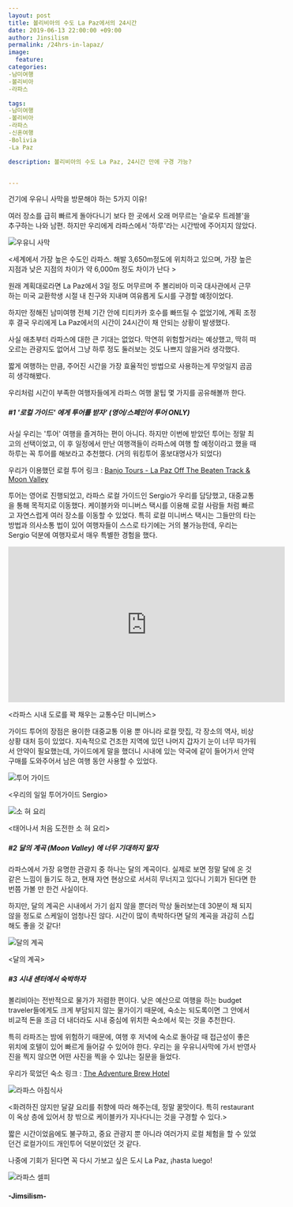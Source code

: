 ```yaml
---
layout: post
title: 볼리비아의 수도 La Paz에서의 24시간 
date: 2019-06-13 22:00:00 +09:00
author: Jinsilism
permalink: /24hrs-in-lapaz/
image: 
  feature:
categories:
-남미여행
-볼리비아
-라파스

tags:
-남미여행
-볼리비아
-라파스
-신혼여행
-Bolivia
-La Paz

description: 볼리비아의 수도 La Paz, 24시간 만에 구경 가능?


---
```




건기에 우유니 사막을 방문해야 하는 5가지 이유!

여러 장소를 급히 빠르게 돌아다니기 보다 한 곳에서 오래 머무르는 '슬로우 트레블'을 추구하는 나와 남편. 하지만 우리에게 라파스에서 '하루'라는 시간밖에 주어지지 않았다.

![우유니 사막](https://lh3.googleusercontent.com/SEZ7FY4ZLtZFtnWOJ-ac1NbL54oIC0uhmAIt7DIJt658mOvj37689ozprjWYxdvVrPfQB138c3urx9JujsQLgdvlYSthC5X_ia7WMCtXu95tf9ViHsYq_88L5z-Pw3JuUs6S05eOC5fa0Gau1q0XH36YyXUJVezUfbMTi71YKoOQEViyxvaimNIOpLQYdLWdu93PvBW7OT7u2hAMdF2g1xd-wheF8QVgd_mxLqFSO4XB4Rbpj83o1-xCUaix9gJnG-vJDRBVgja5ajpyd9cOtd99fOQKHokC4_aUNk6bSFH9ZRTvdEeilEb9ywg6XIQfWd_IWPOMqUv4M1BeVCtflM3uudgobEDZ3i_1vlE3exHIphtscICyrfQgLFxUUWiKwF17joL9RGFE3XqIgAajhXEX2DjyzmJadvKAA5i_fhlnNYRIM5Ak7YmziOyz2iL33hm8nxCQJxClai6JiG8sF4GtnNj_FSZzXRku1FBtVxfkWFjV3GQ5fnb0OaiMINyidN22gLbLTGH_uUmMkMrRTsEEXXbQ6FN_AxyRbCLg0fwPxBhip-LmsPxzqLB1910njhjnF5BsZ4CVTK8dy5bQ7dbtvaeXA_Vm4CJ_xfW26AOSneg2UxAAdSSXDy8iBpzD7uJNUMl92yTerjonvGYfdPZJKbaiAA=w1250-h937-no)

<세계에서 가장 높은 수도인 라파스. 해발 3,650m정도에 위치하고 있으며, 가장 높은 지점과 낮은 지점의 차이가 약 6,000m 정도 차이가 난다  >

원래 계획대로라면 La Paz에서 3일 정도 머무르며 주 볼리비아 미국 대사관에서 근무하는 미국 교환학생 시절 내 친구와 지내며 여유롭게 도시를 구경할 예정이었다.

하지만 정해진 남미여행 전체 기간 안에 티티카카 호수를 빠뜨릴 수 없었기에, 계획 조정 후 결국 우리에게 La Paz에서의 시간이 24시간이 채 안되는 상황이 발생했다.

사실 애초부터 라파스에 대한 큰 기대는 없었다. 막연히 위험할거라는 예상했고, 딱히 떠오르는 관광지도 없어서 그냥 하루 정도 둘러보는 것도 나쁘지 않을거라 생각했다.



짧게 여행하는 만큼, 주어진 시간을 가장 효율적인 방법으로 사용하는게 무엇일지 곰곰히 생각해봤다.

우리처럼 시간이 부족한 여행자들에게 라파스 여행 꿀팁 몇 가지를 공유해볼까 한다.



##### #1 '로컬 가이드' 에게 투어를 받자' (영어/스페인어 투어 ONLY)

사실 우리는 '투어' 여행을 즐겨하는 편이 아니다. 하지만 이번에 받았던 투어는 정말 최고의 선택이었고, 이 후 일정에서 만난 여행객들이 라파스에 여행 할 예정이라고 했을 때 하루는 꼭 투어를 해보라고 추천했다. (거의 워킹투어 홍보대명사가 되었다)

우리가 이용했던 로컬 투어 링크 : [Banjo Tours - La Paz Off The Beaten Track & Moon Valley](https://www.banjotours.com/tours-by-place/la-paz/la-paz-off-the-beaten-track-walking-tour-moon-valley)

투어는 영어로 진행되었고, 라파스 로컬 가이드인 Sergio가 우리를 담당했고, 대중교통을 통해 목적지로 이동했다. 케이블카와 미니버스 택시를 이용해 로컬 사람들 처럼 빠르고 자연스럽게 여러 장소를 이동할 수 있었다. 특히 로컬 미니버스 택시는 그들만의 타는 방법과 의사소통 법이 있어 여행자들이 스스로 타기에는 거의 불가능한데, 우리는 Sergio 덕분에 여행자로서 매우 특별한 경험을 했다.

<iframe width="560" height="315" src="https://www.youtube.com/embed/qgnu6pg7Yhk" frameborder="0" allow="accelerometer; autoplay; encrypted-media; gyroscope; picture-in-picture" allowfullscreen></iframe>

<라파스 시내 도로를 꽉 채우는 교통수단 미니버스>



가이드 투어의 장점은 용이한 대중교통 이용 뿐 아니라 로컬 맛집, 각 장소의 역사, 비상 상황 대처 등이 있었다. 지속적으로 건조한 지역에 있던 나머지 갑자기 눈이 너무 따가워서 안약이 필요했는데, 가이드에게 말을 했더니 시내에 있는 약국에 같이 들어가서 안약 구매를 도와주어서 남은 여행 동안 사용할 수 있었다.

![투어 가이드](https://lh3.googleusercontent.com/BP8vM-djvOXrCevanJh18ShwWh7d8zuOA1B-lRpPNDUVxx3l-PnfNje_Dd8ASDrbnM2qbtFqPD3_3m_9g2NvMo4DExff5bdzwGDdghXuBMrAPdj2I6urCbTWH8Ytkz_muwPWhlQXhTiMoQmJNzOXgJTbcLDzLFhtqWCQrDpkkgXxMzTDBxoAFve9_Tz_Bwo_lqpd1lKUubU28Y5Gg5zjkI0k003Y9kQXBhP3h11drPwqBs5C_ivf9uzDLlpmquWZAtSmsjKEEsEa2qQbfdXLx2fm9QOHMi_U12gZ1SzQ_gAdmYiDpHvhP70hnYgNynrU2LTfE6MpfV5QFzkxDdrUiQQNcpXEOdyYCi91irW3MBDGZ0bFkIiPuUf4VEFhT9kjRDWEzBzZa9HDD0RIMkQyS1uU9LvEdwvNthTgGKlAUF5DoS0qmkj8DrdiUfe1qfVNW7dE1p2_8LWS4D-6aSbycmRD9y-YJAfW2ded4_MVxPIqAlinmVE9Kl_Cpkh1QA8HySJ0iwiuP-tLP5_hgZZ5F3UQOfeZp8WcUjJoZfIhG7bzrZMYZ4BWr-tLe4OTmQ8Z_4MSuAAAwbNKls1HRWKli9d1YqRcZXWq9OTX5TzTFqs3MjELODqdsr0uvakHE8oH2wBA5YNccAvX7cZIUrcCJO1QbRPNzg=w960-h720-no)

<우리의 일일 투어가이드 Sergio>

![소 혀 요리](https://lh3.googleusercontent.com/2F11kWHQ21EwkEDd8qgFQoT75MjUEpKiQFrWHSgDU6ZOBhwhoINyu-NloZVZLtAmGCvrKIHmiOo8kRt6bRSIjh7vOVQIwYsAH1GJeZSCUg4LU8hMQ0YL8EVTeruHF96uoedwjKxEz5Z1nYuZqE0nT0u9IiWz57hIvRpZrFDHFWXGIKFRDMnrnw6aspYhAnmk3p8k7WEeu-qwBIV107JsEuqrGQIDT1dW0xK6j66WIDlbKZvG3eNWKtjuxpeU_T4bCk1K0-jJMiV-aUPP0Sz8Qtw-Qs1lJHWdRKIxiMmI7gvnOhIuC1vw4YqkJ4CS7uoyhlQCzuGHzp0jsTTsQvrDOne0sMZ8TW_qOVlSsbxq8ZSL0JRCWdmjnT6ENr2VFISB9j_MmE1hobete4gX1PVbY6rmYA3XnY4uXylBBcJERmfoDywJ7RRasZLY-Hggl85qODQ7FX8T6xDLK74z8qMcYDNiFuF4BXpBjyJ1OmnospQJfoalIWqPVlb3qxcyQmOExFhPTg2_dUvm2uU_SjFjaVdx_PWnDb27v5uQgxFPALah2DTw7uw2_hgS1mcZpoBWLZgf7Qt7eZB69oK2HLln9JOFTKKUIamK20jqpxmqUqpRE2zTW8h0B6jx5aRNewlkfKhXW2yg2Podoi3U5oEW6E3S0N_MSg=w1250-h937-no)

<태어나서 처음 도전한 소 혀 요리>





##### #2 달의 계곡 (Moon Valley) 에 너무 기대하지 말자 

라파스에서 가장 유명한 관광지 중 하나는 달의 계곡이다. 실제로 보면 정말 달에 온 것 같은 느낌이 들기도 하고, 현재 자연 현상으로 서서히 무너지고 있다니 기회가 된다면 한번쯤 가볼 만 한건 사실이다. 

하지만, 달의 계곡은 시내에서 가기 쉽지 않을 뿐더러 막상 둘러보는데 30분이 채 되지 않을 정도로 스케일이 엄청나진 않다. 시간이 많이 촉박하다면 달의 계곡을 과감히 스킵해도 좋을 것 같다!

![달의 계곡](https://lh3.googleusercontent.com/FkwO0Ii0aQrBV4n8fZQU8uV5u5K9dpcGQ1yAZXBv1q1YB7vv71nSQpWHYHYHhs2U7PuyeJTK_jh2xyhWjA4oTl_XWCnW66XLPUwsHufl0ENQYXuJHgCc9561eJ6OM_IieEiY96_Fzv1X9KnnCgZPn9q5oJlgVlwmtXLzO9ynfx8uipnDtI2RTLtOhFCxyYrd3z34BP7ALbVAzHdKzsGMEIFv2FTelB5d20OvggJTWvOeZeI9geTY4eREKzy3_JAiHYTpOvYFP_6ll6OFFCq0-BJGRrXI5WQPNQhTLE7wVMBffnJSxp7eq-PSs32SmqCexb7632Fr5qFDvGCfgyClxlqA19Vllfyg9rfG_1sLSGB3IVowYDkI4aHnpPzaDHAEEFa-FV6xIqlXGJ0nzh6kQHVHu6TSbFjbmxxKQKxKlEwFUuLZhIk2CMbHUB4QsQ-0pXLx1QvTZl_WiRwzrk9CUNVCwQe87bv9sTzXJ5xG1ZOcLerFWgo63JkGFggbwu6QBaoZpuQzZ-CV1wrpvAbHtqGlBCUXtFFIwVTlggOCzuZ0HgAp96-fh1btscijkvkTXCm3h-PsTlTEvxyULR7_NRSnxsGXpE022C8ED9hoNZHFxI3fpfy-yQ5a8Etcnts0_dr5azodQICVz0fBljwzpZ8iHOO-yw=w1080-h607-no)

<달의 계곡>





##### #3 시내 센터에서 숙박하자

볼리비아는 전반적으로 물가가 저렴한 편이다. 낮은 예산으로 여행을 하는 budget traveler들에게도 크게 부담되지 않는 물가이기 때문에, 숙소는 되도록이면 그 안에서 비교적 돈을 조금 더 내더라도 시내 중심에 위치한 숙소에서 묵는 것을 추천한다. 

특히 라파즈는 밤에 위험하기 때문에, 여행 후 저녁에 숙소로 돌아갈 때 접근성이 좋은 위치에 호텔이 있어 빠르게 들어갈 수 있어야 한다. 우리는 을 우유니사막에 가서 반영사진을 찍지 않으면 어떤 사진을 찍을 수 있냐는 질문을 들었다.

우리가 묵었던 숙소 링크 : [The Adventure Brew Hotel](<https://www.theadventurebrewhostel.com/>)



![라파스 아침식사](https://lh3.googleusercontent.com/tWfZ5G66X1ObazoUzvP0cxnyKN7MrqgTTWhAtZSXF3xKCbdLEXcEqE7sU8eidykkEuTvBYJJazmX6ouLKYMvV3Z-zE5Fj5nVntTzJj-DDPOMeq4JlzWrNGZVhKWgECbW3m3-ywyupjf5holO7EMINJGAw_KhqcKDx5i8j3GdFRHIEDbMsV2fIaUTzgay6cV6uMBASwJyISlzbtw5lJAxCSYN45RyxsVcDnbYPvOzNlI_6hwuZbvlf59P3UDynwhLhupLqq6fw8jq559Ou9YJGT6L_h249umsOMh-yzdFpgQXRVsL6dFBxM3Isf-wueC92BB-1AuJgmki5_LLyBUp5xZOP1lDw9t8Ol-Sc1DWl30ttTaUJUHuLI_uovJg5-drigtClYiCBTrbZfDYX0kWIpxn6P7CV05HX6ySVb8IYiP8NDA_FLkRKLuvNTB2zytTrmoOkzTFepImmGKhojiHOAjj-4hAWgXE6mRqjB3Jx-oHJm9Xj6Qmo8jmAu5XDuTkJZud22rq_bgsRLBT8WM5Tfc3EIE-CyTNEXynAEyF0sFhZ9TE-Gh2K0o6hE7BrQtIEWI3NlHkS-SA_tjlVNzGSh6hNpijXoRTei0rhnqiDJc-yXz2y0aCF1RuSTKjdnh6NoRC2PRFeD3OyDb_iae9IEliSvl8Fy0=w724-h937-no)

<화려하진 않지만 달걀 요리를 취향에 따라 해주는데, 정말 꿀맛이다. 특히 restaurant이 옥상 층에 있어서 창 밖으로  케이블카가 지나다니는 것을 구경할 수 있다.>



짧은 시간이었음에도 불구하고, 중요 관광지 뿐 아니라 여러가지 로컬 체험을 할 수 있었던건 로컬가이드 개인투어 덕분이었던 것 같다. 

나중에 기회가 된다면 꼭 다시 가보고 싶은 도시 La Paz, ¡hasta luego!



![라파스 셀피](https://lh3.googleusercontent.com/UOC81TgOWLLTdUp9t4Eo3x5OA9MYB-eav9Meg0HW2kzv_53urnctpZH8JywAFNasoXcWcJODKyf2DNNUJ2Ldtg4bWFmWaEqB0dIT8AkEdupMFRbUiwNJyXbrQRkx5gjmVrlA70tfS1defS0oKZPYXh3zcBk5aGcdgctnHHVpQXBF7vK_O2z37lZwFyGixDh-ZtwUAgaruWIBsbxA_bDBn0a8cHL1rwaPwUqAgRh9I0r5RwSqVTd33g-ZK5i-u8x6Rvy0ZP-pCZ3COk83q3zJSzv6NaGIuto8hdxvFgT1H8HqujsK6f7HLOfmF1Nh1uHjVlFtOn7b5eorRqurFvT4Out9wgIW2jd0WjiSC3eAAzFu-AIviKJYMvmDNEM9SLn4oPcOvRotY7FvdfJ0dGdd5xQ915E_qCOotFXmUTwfUQl7aBk9kTicLgvaoYYxt2HErk7K8QsOACaWfa2M3SA-BkvIDe8FmWXym1C9r17Lv0uMVL6XOvbJHMAbzW454iqOxWJNy2NHUuwOWKOMif8aAWPoH5fvZFulcbeTlHMZSPWa5ZDA2GCETkG2glBSkAA9nRwrh1_witLxigIWInMm4vhskEXWjyQSQxcwIVKScxLMswqUyFVfJWE9ZvT4GBIAQcz-bRskvGyf4y3sMSayBtLgGe0Rz5w=w640-h480-no)

####  -Jimsilism-

